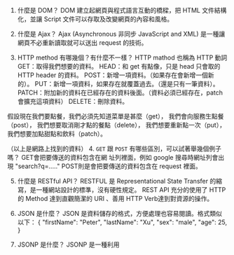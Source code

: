 1. 什麼是 DOM？
  DOM 建立起網頁與程式語言互動的橋樑，把 HTML 文件結構化，並讓 Script 文件可以存取及改變網頁的內容和風格。

2. 什麼是 Ajax？
  Ajax (Asynchronous 非同步 JavaScript and XML) 是一種讓網頁不必重新讀取就可以送出 request 的技術。

3. HTTP method 有哪幾個？有什麼不一樣？
  HTTP mathod 也稱為 HTTP 動詞
  GET：取得我們想要的資料。
  HEAD：和 get 有點像，只是 head 只會取的 HTTP header 的資料。
  POST：新增一項資料。（如果存在會新增一個新的）。
  PUT：新增一項資料，如果存在就覆蓋過去。（還是只有一筆資料）。
  PATCH：附加新的資料在已經存在的資料後面。（資料必須已經存在，patch 會擴充這項資料）
  DELETE：刪除資料。

  假設現在我們要點餐，我們必須先知道菜單是甚麼（get），
  我們會向服務生點餐（post），
  我們想要取消剛才點的餐點（delete），
  我們想要重新點一次（put），
  我們想要加點甜點和飲料（patch）。

  （以上是網路上找到的資料）
4. `GET` 跟 `POST` 有哪些區別，可以試著舉幾個例子嗎？
  GET會把要傳送的資料包含在網 址列裡面，例如 google 搜尋時網址列會出現 "search?q=....."
  POST則是會把要傳送的資料包含在 request 裡面。

5. 什麼是 RESTful API？
  RESTFUL 是 Representational State Transfer 的縮寫，是一種網站設計的標準，沒有硬性規定。
  REST API 充分的使用了 HTTP 的 Method 達到直觀簡潔的 URI 、善用 HTTP Verb達到對資源的操作。

6. JSON 是什麼？
  JSON 是資料儲存的格式，方便處理也容易閱讀。格式類似以下：
  {
  "firstName": "Peter",
  "lastName": "Xu",
  "sex": "male",
  "age": 25,
  }

7. JSONP 是什麼？
  JSONP 是一種利用 <script> 標籤的特性，讓網頁可以繞過 Same Origin Policy 來得到 response 的資料。

8. 要如何存取跨網域的 API？
  透過 script 的 src 直接將資料塞進去, 這種方法就可以由多個不同網域直接取得資料, 不過寫法會有點不同, 格式要是 JSON 或 Javascript code 的格式。